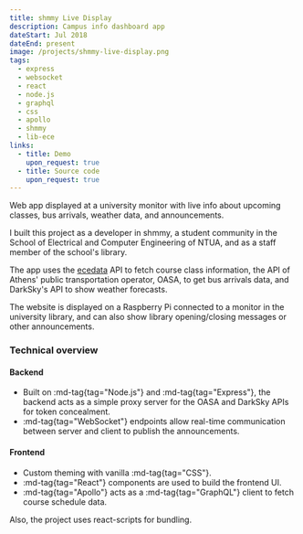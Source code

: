 ```yaml
---
title: shmmy Live Display
description: Campus info dashboard app
dateStart: Jul 2018
dateEnd: present
image: /projects/shmmy-live-display.png
tags:
  - express
  - websocket
  - react
  - node.js
  - graphql
  - css
  - apollo
  - shmmy
  - lib-ece
links:
  - title: Demo
    upon_request: true
  - title: Source code
    upon_request: true
---
```


Web app displayed at a university monitor with live info about upcoming classes,
bus arrivals, weather data, and announcements.

<!--more-->

I built this project as a developer in shmmy, a student community in the School
of Electrical and Computer Engineering of NTUA, and as a staff member of the
school's library.

The app uses the [ecedata](./ecedata.md) API to fetch course class information,
the API of Athens' public transportation operator, OASA, to get bus arrivals
data, and DarkSky's API to show weather forecasts.

The website is displayed on a Raspberry Pi connected to a monitor in the
university library, and can also show library opening/closing messages or other
announcements.

### Technical overview

#### Backend

* Built on :md-tag{tag="Node.js"} and :md-tag{tag="Express"}, the backend acts
as a simple proxy server for the OASA and DarkSky APIs for token concealment.
* :md-tag{tag="WebSocket"} endpoints allow real-time communication between
server and client to publish the announcements.

#### Frontend
* Custom theming with vanilla :md-tag{tag="CSS"}.
* :md-tag{tag="React"} components are used to build the frontend UI.
* :md-tag{tag="Apollo"} acts as a :md-tag{tag="GraphQL"} client to fetch course schedule data.

Also, the project uses react-scripts for bundling.
